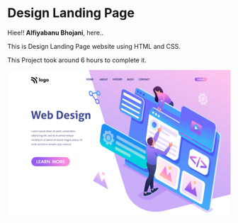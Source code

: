 # Design Landing Page

Hiee!! **Alfiyabanu Bhojani**, here..

This is Design Landing Page website using HTML and CSS.

This Project took around 6 hours to complete it.

![alt text](/8.png)
